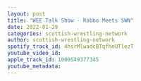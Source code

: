 ```yaml
---
layout: post
title: "WEE Talk Show - Robbo Meets SWN"
date: 2022-01-29
categories: scottish-wrestling-network
author: scottish-wrestling-network
spotify_track_id: 4hsrMlwadcBTqfheUTlezT
youtube_video_id: 
apple_track_id: 1000549377345
youtube_metadata: 
---
```

